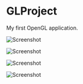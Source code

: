# GLProject
My first OpenGL application.  

![Screenshot](http://i.imgur.com/3hY9dBf.png "")

![Screenshot](http://i.imgur.com/SyJKKfn.jpg "")

![Screenshot](http://i.imgur.com/fP1ALjK.jpg "")

![Screenshot](http://i.imgur.com/vhBfB1e.png "")
